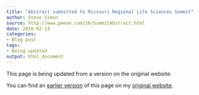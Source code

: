 ```yaml
---
title: "Abstract submitted to Missouri Regional Life Sciences Summit"
author: Steve Simon
source: http://www.pmean.com/10/SummitAbstract.html
date: 2010-02-13
categories:
- Blog post
tags:
- Being updated
output: html_document
---
```


This page is being updated from a version on the original website.

<!---More--->

You can find an [earlier version][sim1] of this page on my [original website][sim2].

[sim1]: http://www.pmean.com/10/SummitAbstract.html
[sim2]: http://www.pmean.com/original_site.html
